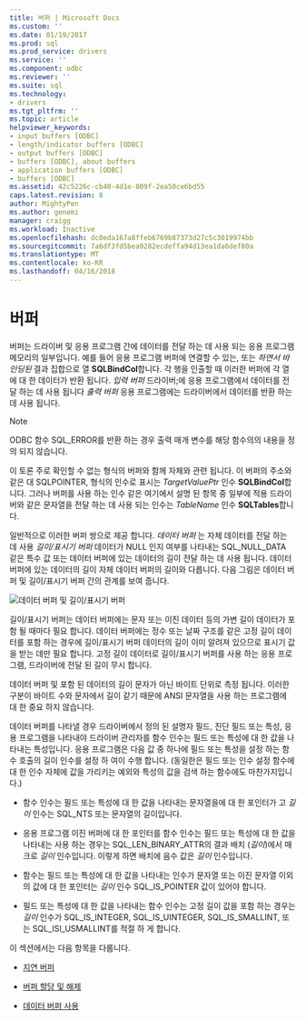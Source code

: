 ```yaml
---
title: 버퍼 | Microsoft Docs
ms.custom: ''
ms.date: 01/19/2017
ms.prod: sql
ms.prod_service: drivers
ms.service: ''
ms.component: odbc
ms.reviewer: ''
ms.suite: sql
ms.technology:
- drivers
ms.tgt_pltfrm: ''
ms.topic: article
helpviewer_keywords:
- input buffers [ODBC]
- length/indicator buffers [ODBC]
- output buffers [ODBC]
- buffers [ODBC], about buffers
- application buffers [ODBC]
- buffers [ODBC]
ms.assetid: 42c5226c-cb40-4d1e-809f-2ea50ce6bd55
caps.latest.revision: 8
author: MightyPen
ms.author: genemi
manager: craigg
ms.workload: Inactive
ms.openlocfilehash: dc0eda167a8ffeb6769b87373d27c5c3019974bb
ms.sourcegitcommit: 7a6df3fd5bea9282ecdeffa94d13ea1da6def80a
ms.translationtype: MT
ms.contentlocale: ko-KR
ms.lasthandoff: 04/16/2018
---
```

# <a name="buffers"></a>버퍼
버퍼는 드라이버 및 응용 프로그램 간에 데이터를 전달 하는 데 사용 되는 응용 프로그램 메모리의 일부입니다. 예를 들어 응용 프로그램 버퍼에 연결할 수 있는, 또는 *하면서 바인딩된* 결과 집합으로 열 **SQLBindCol**합니다. 각 행을 인출할 때 이러한 버퍼에 각 열에 대 한 데이터가 반환 됩니다. *입력 버퍼* 드라이버;에 응용 프로그램에서 데이터를 전달 하는 데 사용 됩니다 *출력 버퍼* 응용 프로그램에는 드라이버에서 데이터를 반환 하는 데 사용 됩니다.  
  
> [!NOTE]  
>  ODBC 함수 SQL_ERROR를 반환 하는 경우 출력 매개 변수를 해당 함수의의 내용을 정의 되지 않습니다.  
  
 이 토론 주로 확인할 수 없는 형식의 버퍼와 함께 자체와 관련 됩니다. 이 버퍼의 주소와 같은 대 SQLPOINTER, 형식의 인수로 표시는 *TargetValuePtr* 인수 **SQLBindCol**합니다. 그러나 버퍼를 사용 하는 인수 같은 여기에서 설명 된 항목 중 일부에 적용 드라이버와 같은 문자열을 전달 하는 데 사용 되는 인수는 *TableName* 인수 **SQLTables**합니다.  
  
 일반적으로 이러한 버퍼 쌍으로 제공 합니다. *데이터 버퍼* 는 자체 데이터를 전달 하는 데 사용 *길이/표시기 버퍼* 데이터가 NULL 인지 여부를 나타내는 SQL_NULL_DATA 같은 특수 값 또는 데이터 버퍼에 있는 데이터의 길이 전달 하는 데 사용 됩니다. 데이터 버퍼에 있는 데이터의 길이 자체 데이터 버퍼의 길이와 다릅니다. 다음 그림은 데이터 버퍼 및 길이/표시기 버퍼 간의 관계를 보여 줍니다.  
  
 ![데이터 버퍼 및 길이&#47;표시기 버퍼](../../../odbc/reference/develop-app/media/pr09.gif "pr09")  
  
 길이/표시기 버퍼는 데이터 버퍼에는 문자 또는 이진 데이터 등의 가변 길이 데이터가 포함 될 때마다 필요 합니다. 데이터 버퍼에는 정수 또는 날짜 구조를 같은 고정 길이 데이터를 포함 하는 경우에 길이/표시기 버퍼 데이터의 길이 이미 알려져 있으므로 표시기 값을 받는 데만 필요 합니다. 고정 길이 데이터로 길이/표시기 버퍼를 사용 하는 응용 프로그램, 드라이버에 전달 된 길이 무시 합니다.  
  
 데이터 버퍼 및 포함 된 데이터의 길이 문자가 아닌 바이트 단위로 측정 됩니다. 이러한 구분이 바이트 수와 문자에서 길이 같기 때문에 ANSI 문자열을 사용 하는 프로그램에 대 한 중요 하지 않습니다.  
  
 데이터 버퍼를 나타낼 경우 드라이버에서 정의 된 설명자 필드, 진단 필드 또는 특성, 응용 프로그램을 나타내야 드라이버 관리자를 함수 인수는 필드 또는 특성에 대 한 값을 나타내는 특성입니다. 응용 프로그램은 다음 값 중 하나에 필드 또는 특성을 설정 하는 함수 호출의 길이 인수를 설정 하 여이 수행 합니다. (동일한은 필드 또는 인수 설정 함수에 대 한 인수 자체에 값을 가리키는 예외와 특성의 값을 검색 하는 함수에도 마찬가지입니다.)  
  
-   함수 인수는 필드 또는 특성에 대 한 값을 나타내는 문자열을에 대 한 포인터가 고 *길이* 인수는 SQL_NTS 또는 문자열의 길이입니다.  
  
-   응용 프로그램 이진 버퍼에 대 한 포인터를 함수 인수는 필드 또는 특성에 대 한 값을 나타내는 사용 하는 경우는 SQL_LEN_BINARY_ATTR의 결과 배치 (*길이*)에서 매크로 *길이* 인수입니다. 이렇게 하면 배치에 음수 값은 *길이* 인수입니다.  
  
-   함수는 필드 또는 특성에 대 한 값을 나타내는 인수가 문자열 또는 이진 문자열 이외의 값에 대 한 포인터는 *길이* 인수 SQL_IS_POINTER 값이 있어야 합니다.  
  
-   필드 또는 특성에 대 한 값을 나타내는 함수 인수는 고정 길이 값을 포함 하는 경우는 *길이* 인수가 SQL_IS_INTEGER, SQL_IS_UINTEGER, SQL_IS_SMALLINT, 또는 SQL_ISI_USMALLINT를 적절 하 게 합니다.  
  
 이 섹션에서는 다음 항목을 다룹니다.  
  
-   [지연 버퍼](../../../odbc/reference/develop-app/deferred-buffers.md)  
  
-   [버퍼 할당 및 해제](../../../odbc/reference/develop-app/allocating-and-freeing-buffers.md)  
  
-   [데이터 버퍼 사용](../../../odbc/reference/develop-app/using-data-buffers.md)
